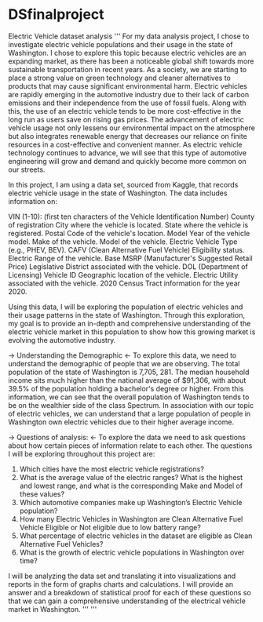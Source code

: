 # DSfinalproject
Electric Vehicle dataset analysis 
'''
For my data analysis project, I chose to investigate electric vehicle populations and their usage in the state of Washington. I chose to explore this topic
because electric vehicles are an expanding market, as there has been a noticeable global shift towards more sustainable transportation in recent years. As a
society, we are starting to place a strong value on green technology and cleaner alternatives to products that may cause significant environmental harm. Electric
vehicles are rapidly emerging in the automotive industry due to their lack of carbon emissions and their independence from the use of fossil fuels. Along with this,
the use of an electric vehicle tends to be more cost-effective in the long run as users save on rising gas prices. The advancement of electric vehicle usage not
only lessens our environmental impact on the atmosphere but also integrates renewable energy that decreases our reliance on finite resources in a cost-effective and
convenient manner. As electric vehicle technology continues to advance, we will see that this type of automotive engineering will grow and demand and quickly become
 more common on our streets.

In this project, I am using a data set, sourced from Kaggle,  that records electric vehicle usage in the state of Washington. The data includes information on:

VIN (1-10): (first ten characters of the Vehicle Identification Number)
County of registration
City where the vehicle is located.
State where the vehicle is registered.
Postal Code of the vehicle's location.
Model Year of the vehicle model.
Make of the vehicle.
Model of the vehicle.
Electric Vehicle Type (e.g., PHEV, BEV).
CAFV (Clean Alternative Fuel Vehicle) Eligibility status.
Electric Range of the vehicle.
Base MSRP (Manufacturer's Suggested Retail Price)
Legislative District associated with the vehicle.
DOL (Department of Licensing) Vehicle ID
Geographic location of the vehicle.
Electric Utility associated with the vehicle.
2020 Census Tract information for the year 2020.

Using this data, I will be exploring the population of electric vehicles and their usage patterns in the state of Washington. Through this exploration, my goal is
to provide an in-depth and comprehensive understanding of the electric vehicle market in this population to show how this growing market is evolving the automotive
industry.

→ Understanding the Demographic ←
To explore this data,  we need to understand the demographic of people that we are observing. The total population of the state of Washington is 7,705, 281.
The median household income sits much higher than the national average of $91,306, with about 39.5% of the population holding a bachelor's degree or higher.
From this information, we can see that the overall population of Washington tends to be on the wealthier side of the class Spectrum. In association with our topic
 of electric vehicles, we can understand that a large population of people in Washington own electric vehicles due to their higher average income.

→ Questions of analysis: ←
To explore the data we need to ask questions about how certain pieces of information relate to each other. The questions I will be exploring throughout this
project are:
1. Which cities have the most electric vehicle registrations?
2. What is the average value of the electric ranges? What is the highest and lowest range, and what is the corresponding Make and Model of these values?
3. Which automotive companies make up Washington’s Electric Vehicle population?
4. How many Electric Vehicles in Washington are Clean Alternative Fuel Vehicle Eligible or Not eligible due to low battery range?
5. What percentage of electric vehicles in the dataset are eligible as Clean Alternative Fuel Vehicles?
6. What is the growth of electric vehicle populations in Washington over time?

I will be analyzing the data set and translating it into visualizations and reports in the form of graphs charts and calculations.  I will provide an answer
and a breakdown of statistical proof for each of these questions so that we can gain a comprehensive understanding of the electrical vehicle market in Washington.
'''
'''

